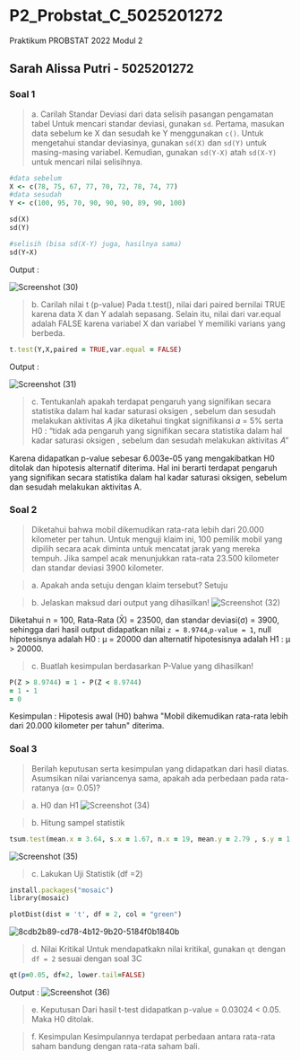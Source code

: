 # P2_Probstat_C_5025201272

Praktikum PROBSTAT 2022 Modul 2

## Sarah Alissa Putri - 5025201272

### Soal 1
> a. Carilah Standar Deviasi dari data selisih pasangan pengamatan tabel
Untuk mencari standar deviasi, gunakan `sd`. Pertama, masukan data sebelum ke X dan sesudah ke Y menggunakan `c()`. Untuk mengetahui standar deviasinya, gunakan `sd(X)` dan `sd(Y)` untuk masing-masing variabel. Kemudian, gunakan `sd(Y-X)` atah `sd(X-Y)` untuk mencari nilai selisihnya.
```ruby
#data sebelum
X <- c(78, 75, 67, 77, 70, 72, 78, 74, 77)
#data sesudah
Y <- c(100, 95, 70, 90, 90, 90, 89, 90, 100)

sd(X)
sd(Y)

#selisih (bisa sd(X-Y) juga, hasilnya sama)
sd(Y-X)
```

Output :

![Screenshot (30)](https://user-images.githubusercontent.com/81427127/170866673-9f49377b-a21f-4b11-8893-b06641431f29.png)

> b. Carilah nilai t (p-value)
Pada t.test(), nilai dari paired bernilai TRUE karena data X dan Y adalah sepasang. Selain itu, nilai dari var.equal adalah FALSE karena variabel X dan variabel Y memiliki varians yang berbeda.
```ruby
t.test(Y,X,paired = TRUE,var.equal = FALSE)
```
Output :

![Screenshot (31)](https://user-images.githubusercontent.com/81427127/170866924-add3342b-514d-47f9-a983-d4fec1671619.png)

> c. Tentukanlah apakah terdapat pengaruh yang signifikan secara statistika dalam hal kadar saturasi oksigen , sebelum dan sesudah melakukan aktivitas 𝐴 jika diketahui tingkat signifikansi 𝛼 = 5% serta H0 : “tidak ada pengaruh yang signifikan secara statistika dalam hal kadar saturasi oksigen , sebelum dan sesudah melakukan aktivitas 𝐴”

Karena didapatkan p-value sebesar 6.003e-05 yang mengakibatkan H0 ditolak dan hipotesis alternatif diterima. Hal ini berarti terdapat pengaruh yang signifikan secara statistika dalam hal kadar saturasi oksigen, sebelum dan sesudah melakukan aktivitas A.


### Soal 2
>Diketahui bahwa mobil dikemudikan rata-rata lebih dari 20.000 kilometer per tahun. Untuk menguji klaim ini, 100 pemilik mobil yang dipilih secara acak diminta untuk mencatat jarak yang mereka tempuh. Jika sampel acak menunjukkan rata-rata 23.500 kilometer dan standar deviasi 3900 kilometer.

> a. Apakah anda setuju dengan klaim tersebut?
Setuju

> b. Jelaskan maksud dari output yang dihasilkan!
![Screenshot (32)](https://user-images.githubusercontent.com/81427127/170868466-f2d40359-a9e8-4e97-959f-e0bf25bec0ad.png)

Diketahui n = 100, Rata-Rata (X̄) = 23500, dan standar deviasi(σ) = 3900, sehingga dari hasil output didapatkan nilai `z = 8.9744`,`p-value = 1`, null hipotesisnya adalah H0 : μ = 20000 dan alternatif hipotesisnya adalah H1 : μ > 20000.

> c. Buatlah kesimpulan berdasarkan P-Value yang dihasilkan!
```ruby
P(Z > 8.9744) = 1 - P(Z < 8.9744)
= 1 - 1
= 0
```
Kesimpulan : Hipotesis awal (H0) bahwa "Mobil dikemudikan rata-rata lebih dari 20.000 kilometer per tahun" diterima.


### Soal 3
> Berilah keputusan serta kesimpulan yang didapatkan dari hasil diatas. Asumsikan nilai variancenya sama, apakah ada perbedaan pada
rata-ratanya (α= 0.05)?

> a. H0 dan H1
![Screenshot (34)](https://user-images.githubusercontent.com/81427127/170869944-f00b7dd6-7f5d-40d1-94b5-36356526c24f.png)


> b. Hitung sampel statistik
```ruby 
tsum.test(mean.x = 3.64, s.x = 1.67, n.x = 19, mean.y = 2.79 , s.y = 1.32, n.y = 27, alternative = "greater", var.equal = TRUE)
```
![Screenshot (35)](https://user-images.githubusercontent.com/81427127/170870305-675ef680-cc88-4269-9d8e-e5d151824237.png)


> c. Lakukan Uji Statistik (df =2)
```ruby
install.packages("mosaic")
library(mosaic)

plotDist(dist = 't', df = 2, col = "green")
```
![8cdb2b89-cd78-4b12-9b20-5184f0b1840b](https://user-images.githubusercontent.com/81427127/170870761-10bb87c8-7428-449b-9f34-4029c5d9cb4b.png)

> d. Nilai Kritikal
Untuk mendapatkakn nilai kritikal, gunakan `qt` dengan `df = 2` sesuai dengan soal 3C
```ruby
qt(p=0.05, df=2, lower.tail=FALSE)
```
Output :
![Screenshot (36)](https://user-images.githubusercontent.com/81427127/170871885-16e86f56-0eb5-4168-a5fa-35c7d6e9f2d6.png)

> e. Keputusan
Dari hasil t-test didapatkan p-value = 0.03024 < 0.05. Maka H0 ditolak.

> f. Kesimpulan
Kesimpulannya terdapat perbedaan antara rata-rata saham bandung dengan rata-rata saham bali.

